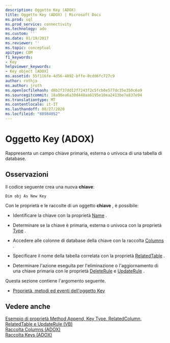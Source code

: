 ```yaml
---
description: Oggetto Key (ADOX)
title: Oggetto Key (ADOX) | Microsoft Docs
ms.prod: sql
ms.prod_service: connectivity
ms.technology: ado
ms.custom: ''
ms.date: 01/19/2017
ms.reviewer: ''
ms.topic: conceptual
apitype: COM
f1_keywords:
- Key
helpviewer_keywords:
- Key object [ADOX]
ms.assetid: 55f116fe-4d56-4892-bffe-0cdd6fc727c9
author: rothja
ms.author: jroth
ms.openlocfilehash: d8b2f37dd12f7243f2c5fcb8e577dc35e350c6a9
ms.sourcegitcommit: 18a98ea6a30d448aa6195e10ea2413be7e837e94
ms.translationtype: MT
ms.contentlocale: it-IT
ms.lasthandoff: 08/27/2020
ms.locfileid: "88984052"
---
```

# <a name="key-object-adox"></a>Oggetto Key (ADOX)
Rappresenta un campo chiave primaria, esterna o univoca di una tabella di database.  
  
## <a name="remarks"></a>Osservazioni  
 Il codice seguente crea una nuova **chiave**:  
  
```  
Dim obj As New Key  
```  
  
 Con le proprietà e le raccolte di un oggetto **chiave** , è possibile:  
  
-   Identificare la chiave con la proprietà [Name](./name-property-adox.md) .  
  
-   Determinare se la chiave è primaria, esterna o univoca con la proprietà [Type](./type-property-key-adox.md) .  
  
-   Accedere alle colonne di database della chiave con la raccolta [Columns](./columns-collection-adox.md) .  
  
-   Specificare il nome della tabella correlata con la proprietà [RelatedTable](./relatedtable-property-adox.md) .  
  
-   Determinare l'azione eseguita per l'eliminazione o l'aggiornamento di una chiave primaria con le proprietà [DeleteRule](./deleterule-property-adox.md) e [UpdateRule](./updaterule-property-adox.md) .  
  
 Questa sezione contiene l'argomento seguente.  
  
-   [Proprietà, metodi ed eventi dell'oggetto Key](./key-object-properties-methods-and-events.md)  
  
## <a name="see-also"></a>Vedere anche  
 [Esempio di proprietà Method Append, Key Type, RelatedColumn, RelatedTable e UpdateRule (VB)](./keys-append-method-key-type-relatedcolumn-relatedtable-example-vb.md)   
 [Raccolta Columns (ADOX)](./columns-collection-adox.md)   
 [Raccolta Keys (ADOX)](./keys-collection-adox.md)